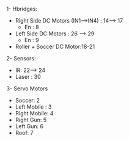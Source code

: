 1- Hbridges: 
  - Right Side DC Motors (IN1-->IN4) : 14--> 17 
      - En : 8 
  - Left Side DC Motors : 26 --> 29  
      - En : 9
  - Roller + Soccer DC Motor:18-21 

2- Sensors: 
  - IR: 22--> 24
  - Laser : 30

3- Servo Motors
  - Soccer: 2
  - Left Mobile : 3
  - Right Mobile: 4 
  - Right Gun: 5
  - Left Gun: 6
  - Roof: 7
